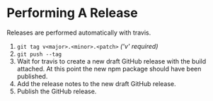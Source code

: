 # Performing A Release
Releases are performed automatically with travis.

1. `git tag v<major>.<minor>.<patch>` _('v' required)_
2. `git push --tag`
3. Wait for travis to create a new draft GitHub release with the build attached. At this point the new npm package should have been published.
4. Add the release notes to the new draft GitHub release.
5. Publish the GitHub release.
